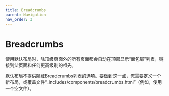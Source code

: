 ```yaml
---
title: Breadcrumbs
parent: Navigation 
nav_order: 3
---
```


# Breadcrumbs

使用默认布局时，除顶级页面外的所有页面都会自动在顶部显示“面包屑”列表，链接到父页面和任何更高级别的祖先。

默认布局不提供隐藏Breadcrumbs列表的选项。要做到这一点，您需要定义一个新布局，或覆盖文件“_includes/components/breadcrumbs.html”（例如，使用一个空文件）。

